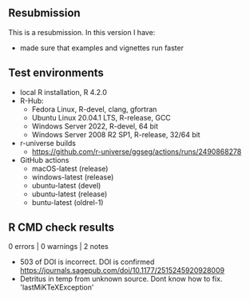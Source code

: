 ## Resubmission
This is a resubmission. In this version I have:
- made sure that examples and vignettes run faster

## Test environments
* local R installation, R 4.2.0
* R-Hub:
    * Fedora Linux, R-devel, clang, gfortran
    * Ubuntu Linux 20.04.1 LTS, R-release, GCC
    * Windows Server 2022, R-devel, 64 bit
    * Windows Server 2008 R2 SP1, R-release, 32/64 bit
* r-universe builds
  * https://github.com/r-universe/ggseg/actions/runs/2490868278
* GitHub actions
  * macOS-latest (release)
  * windows-latest (release)
  * ubuntu-latest (devel)
  * ubuntu-latest (release)
  * buntu-latest (oldrel-1)

## R CMD check results

0 errors | 0 warnings | 2 notes


* 503 of DOI is incorrect. DOI is confirmed https://journals.sagepub.com/doi/10.1177/2515245920928009
* Detritus in temp from unknown source. Dont know how to fix. 'lastMiKTeXException'


